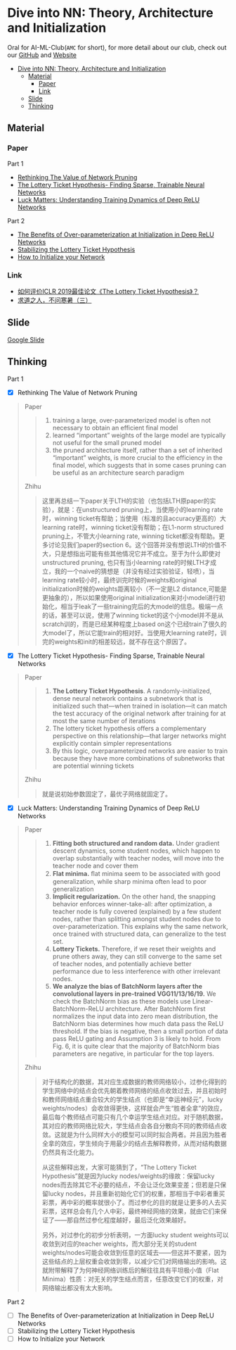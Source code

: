 # Dive into NN: Theory, Architecture and Initialization

Oral for AI-ML-Club(`AMC` for short), for more detail about our club, check out our [GitHub](https://github.com/BUPT/ai-ml.club) and [Website](https://ai-ml.club/)

- [Dive into NN: Theory, Architecture and Initialization](#Dive-into-NN-Theory-Architecture-and-Initialization)
  - [Material](#Material)
    - [Paper](#Paper)
    - [Link](#Link)
  - [Slide](#Slide)
  - [Thinking](#Thinking)

## Material

### Paper

Part 1

- [Rethinking The Value of Network Pruning](https://arxiv.org/abs/1810.05270)
- [The Lottery Ticket Hypothesis- Finding Sparse, Trainable Neural Networks](https://arxiv.org/abs/1803.03635)
- [Luck Matters: Understanding Training Dynamics of Deep ReLU Networks](https://arxiv.org/abs/1905.13405)

Part 2

- [The Benefits of Over-parameterization at Initialization in Deep ReLU Networks](https://arxiv.org/abs/1901.03611)
- [Stabilizing the Lottery Ticket Hypothesis](https://arxiv.org/abs/1903.01611)
- [How to Initialize your Network](https://arxiv.org/abs/1906.02341)

### Link

- [如何评价ICLR 2019最佳论文《The Lottery Ticket Hypothesis》？](https://www.zhihu.com/question/323214798)
- [求道之人，不问寒暑（三）](https://zhuanlan.zhihu.com/p/67782029)

## Slide

[Google Slide](https://docs.google.com/presentation/d/1cQqC3SRYlZypvQFtG7pvkBzYK1hMgu8HjwO5qvlX48Q/edit?usp=sharing)

## Thinking

Part 1

- [x] Rethinking The Value of Network Pruning

> Paper
> 
> > 1. training a large, over-parameterized model is often not necessary to obtain an efficient final model
> > 2. learned “important” weights of the large model are typically not useful for the small pruned model
> > 3. the pruned architecture itself, rather than a set of inherited “important” weights, is more crucial to the efficiency in the final model, which suggests that in some cases pruning can be useful as an architecture search paradigm
> 
> Zhihu
> 
> > 这里再总结一下paper关于LTH的实验（也包括LTH原paper的实验），就是：在unstructured pruning上，当使用小的learning rate时，winning ticket有帮助；当使用（标准的且accuracy更高的）大learning rate时，winning ticket没有帮助；在L1-norm structured pruning上，不管大小learning rate, winning ticket都没有帮助。更多讨论见我们paper的section 6。这个回答并没有想说LTH的价值不大，只是想指出可能有些其他情况它并不成立。至于为什么即使对unstructured pruning, 也只有当小learning rate的时候LTH才成立，我的一个naive的猜想是（并没有经过实验验证，轻喷），当learning rate较小时，最终训完时候的weights和original initialization时候的weights距离较小（不一定是L2 distance,可能是更抽象的），所以如果使用original initialization来对小model进行初始化，相当于leak了一些training完后的大model的信息。极端一点的话，甚至可以说，使用了winning ticket的这个小model并不是从scratch训的，而是已经某种程度上based on这个已经train了很久的大model了，所以它能train的相对好。当使用大learning rate时，训完的weights和init的相差较远，就不存在这个原因了。

- [x] The Lottery Ticket Hypothesis- Finding Sparse, Trainable Neural Networks

> Paper
> 
> > 1. **The Lottery Ticket Hypothesis**. A randomly-initialized, dense neural network contains a subnetwork that is initialized such that—when trained in isolation—it can match the test accuracy of the original network after training for at most the same number of iterations
> > 2. The lottery ticket hypothesis offers a complementary perspective on this relationship—that larger networks might explicitly contain simpler representations
> > 3. By this logic, overparameterized networks are easier to train because they have more combinations of subnetworks that are potential winning tickets
>
> Zhihu
> 
> > 就是说初始参数固定了，最优子网络就固定了。

- [x] Luck Matters: Understanding Training Dynamics of Deep ReLU Networks

> Paper
> 
> > 1. **Fitting both structured and random data.** Under gradient descent dynamics, some student nodes, which happen to overlap substantially with teacher nodes, will move into the teacher node and cover them
> > 2. **Flat minima.** ﬂat minima seem to be associated with good generalization, while sharp minima often lead to poor generalization
> > 3. **Implicit regularization.** On the other hand, the snapping behavior enforces winner-take-all: after optimization, a teacher node is fully covered (explained) by a few student nodes, rather than splitting amongst student nodes due to over-parameterization. This explains why the same network, once trained with structured data, can generalize to the test set.
> > 4. **Lottery Tickets.** Therefore, if we reset their weights and prune others away, they can still converge to the same set of teacher nodes, and potentially achieve better performance due to less interference with other irrelevant nodes.
> > 5. **We analyze the bias of BatchNorm layers after the convolutional layers in pre-trained VGG11/13/16/19.** We check the BatchNorm bias as these models use Linear-BatchNorm-ReLU architecture. After BatchNorm first normalizes the input data into zero mean distribution, the BatchNorm bias determines how much data pass the ReLU threshold. If the bias is negative, then a small portion of data pass ReLU gating and Assumption 3 is likely to hold. From Fig. 6, it is quite clear that the majority of BatchNorm bias parameters are negative, in particular for the top layers.
> 
> Zhihu
> 
> > 对于结构化的数据，其对应生成数据的教师网络较小，过参化得到的学生网络中的结点会优先朝着教师网络的结点收敛过去，并且初始时和教师网络结点重合较大的学生结点（也即是“幸运神经元”，lucky weights/nodes）会收敛得更快，这样就会产生“胜者全拿”的效应，最后每个教师结点可能只有几个幸运学生结点对应。对于随机数据，其对应的教师网络比较大，学生结点会各自分散向不同的教师结点收敛。这就是为什么同样大小的模型可以同时拟合两者。并且因为胜者全拿的效应，学生倾向于用最少的结点去解释教师，从而对结构数据仍然具有泛化能力。
> >
> > 从这些解释出发，大家可能猜到了，“The Lottery Ticket Hypothesis”就是因为lucky nodes/weights的缘故：保留lucky nodes而去除其它不必要的结点，不会让泛化效果变差；但若是只保留lucky nodes，并且重新初始化它们的权重，那相当于中彩者重买彩票，再中彩的概率就很小了。而过参化的目的就是让更多的人去买彩票，这样总会有几个人中彩，最终神经网络的效果，就由它们来保证了——那自然过参化程度越好，最后泛化效果越好。
> >
> > 另外，对过参化的初步分析表明，一方面lucky student weights可以收敛到对应的teacher weights，而大部分无关的student weights/nodes可能会收敛到任意的区域去——但这并不要紧，因为这些结点的上层权重会收敛到零，以减少它们对网络输出的影响。这就附带解释了为何神经网络训练后的解往往具有平坦极小值（Flat Minima）性质：对无关的学生结点而言，任意改变它们的权重，对网络输出都没有太大影响。

Part 2

- [ ] The Benefits of Over-parameterization at Initialization in Deep ReLU Networks
- [ ] Stabilizing the Lottery Ticket Hypothesis
- [ ] How to Initialize your Network

